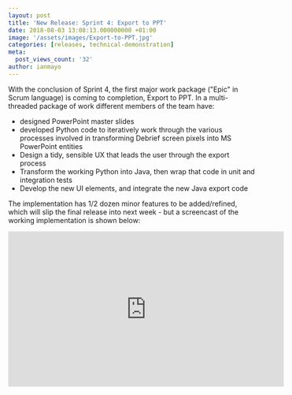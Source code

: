 ```yaml
---
layout: post
title: 'New Release: Sprint 4: Export to PPT'
date: 2018-08-03 13:08:13.000000000 +01:00
image: '/assets/images/Export-to-PPT.jpg'
categories: [releases, technical-demonstration]
meta:
  post_views_count: '32'
author: ianmayo
---
```

<p>With the conclusion of Sprint 4, the first major work package ("Epic" in Scrum language) is coming to completion, Export to PPT. In a multi-threaded package of work different members of the team have:</p>
<ul>
<li>designed PowerPoint master slides</li>
<li>developed Python code to iteratively work through the various processes involved in transforming Debrief screen pixels into MS PowerPoint entities</li>
<li>Design a tidy, sensible UX that leads the user through the export process</li>
<li>Transform the working Python into Java, then wrap that code in unit and integration tests</li>
<li>Develop the new UI elements, and integrate the new Java export code</li>
</ul>
<p>The implementation has 1/2 dozen minor features to be added/refined, which will slip the final release into next week - but a screencast of the working implementation is shown below:</p>
<p><iframe width="560" height="315" src="https://www.youtube.com/embed/7YfkHyQ42ws" frameborder="0" allow="autoplay; encrypted-media" allowfullscreen></iframe></p>
